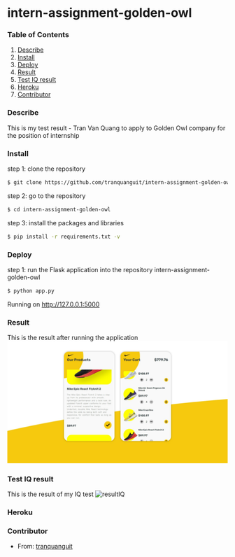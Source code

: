 # intern-assignment-golden-owl
### Table of Contents

1. [Describe](#describe)  
2. [Install](#install)
3. [Deploy](#deploy)
4. [Result](#result)
5. [Test IQ result](#TestIQResult) 
6. [Heroku](#heroku)
7. [Contributor](#contributor)

### Describe
This is my test result - Tran Van Quang to apply to Golden Owl company for the position of internship
### Install
step 1: clone the repository
```sh
$ git clone https://github.com/tranquanguit/intern-assignment-golden-owl.git
```
step 2: go to the repository
```sh
$ cd intern-assignment-golden-owl
```
step 3: install the packages and libraries
```sh
$ pip install -r requirements.txt -v
```
### Deploy
step 1: run the Flask application
into the repository intern-assignment-golden-owl
```sh
$ python app.py
```
Running on http://127.0.0.1:5000
### Result
This is the result after running the application
![resultTest](./screenshots/result.jpeg)
### Test IQ result
This is the result of my IQ test
![resultIQ](./screenshots/iq.jpeg)
### Heroku

### Contributor
- From: [tranquanguit](https://github.com/tranquanguit)

